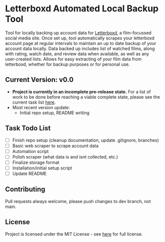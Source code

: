 # Letterboxd Automated Local Backup Tool

Tool for locally backing up account data for [Letterboxd](https://letterboxd.com), a film-focussed social media site. Once set up, tool automatically scrapes your letterboxd account page at regular intervals to maintain an up to date backup of your account data locally. Data backed up includes list of watched films, along with rating, watch date, and review data when available, as well as any user-created lists. Allows for easy extracting of your film data from letterboxd, whether for backup purposes or for personal use.

## Current Version: v0.0

- **Project is currently in an incomplete pre-release state.**  For a list of work to be done before reaching a viable complete state, please see the current task list [here](#task-todo-list).
- Most recent version update:
  - Initial repo setup, README writing

<!---
## Installation

Add installation info here before release

## Usage

Add usage info here before release

--->

## Task Todo List

- [ ] Finish repo setup (cleanup documentation, update .gitignore, branches)
- [ ] Basic web scraper to scrape account data
- [ ] Automation script
- [ ] Polish scraper (what data is and isnt collected, etc.)
- [ ] Finalize storage format
- [ ] Installation/initial setup script
- [ ] Update README

## Contributing

Pull requests always welcome, please push changes to dev branch, not main.

## License

Project is licensed under the MIT License - see [here](docs/LICENSE.txt) for full license.
